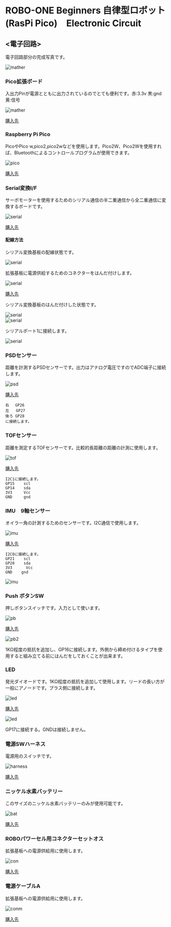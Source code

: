 # ROBO-ONE Beginners 自律型ロボット(RasPi Pico)　Electronic Circuit
## <電子回路>
電子回路部分の完成写真です。

![mather](pics_git/ele_all.png)  

### Pico拡張ボード
入出力Pinが電源とともに出力されているのでとても便利です。赤:3.3v 黒:gnd 黄:信号

![mather](pics_git/mather.png)  

[購入先](https://www.amazon.co.jp/dp/B0B45YWJH7?ref=ppx_yo2ov_dt_b_fed_asin_title)

### Raspberry Pi Pico
PicoやPico w,pico2,pico2wなどを使用します。Pico2W、Pico2Wを使用すれば、Bluetoothによるコントロールプログラムが使用できます。

![pico](pics_git/picoW.png)  

[購入先](https://akizukidenshi.com/catalog/g/g117947/)

### Serial変換I/F
サーボモーターを使用するためのシリアル通信の半二重通信から全二重通信に変換するボードです。

![serial](pics_git/serial.png)  

[購入先](https://www.besttechnology.co.jp/modules/onlineshop/index.php?fct=photo&p=299)

#### 配線方法
シリアル変換基板の配線状態です。

![serial](pics_git/serial_h1.png)  

拡張基板に電源供給するためのコネクターをはんだ付けします。

![serial](pics_git/base.png)  

[購入先](https://www.amazon.co.jp/MKBKLLJY-15%E3%83%9A%E3%82%A2JST-2-54%E3%83%9F%E3%83%AA%E3%83%A1%E3%83%BC%E3%83%88%E3%83%AB2%E3%83%94%E3%83%B3%E3%82%AA%E3%82%B9%E3%81%A8%E3%83%A1%E3%82%B9%E3%82%B3%E3%83%8D%E3%82%AF%E3%82%BF%E3%82%B1%E3%83%BC%E3%83%96%E3%83%ABUL1007-100%E3%83%9F%E3%83%AA%E3%83%A1%E3%83%BC%E3%83%88%E3%83%AB%E8%B5%A4%E9%BB%92%E3%81%AE%E3%82%B3%E3%83%8D%E3%82%AF%E3%82%BF%E7%B7%9A%E3%82%B1%E3%83%BC%E3%83%96%E3%83%AB%E3%81%A8%E7%86%B1%E5%8F%8E%E7%B8%AE%E3%83%81%E3%83%A5%E3%83%BC%E3%83%96%E5%B0%8F%E3%81%95%E3%81%AA%E3%83%89%E3%83%AD%E3%83%BC%E3%83%B3%E9%9B%BB%E6%B1%A0%E7%AB%AF%E5%AD%90%E3%82%BD%E3%82%B1%E3%83%83%E3%83%88LED%E3%82%B9%E3%83%88%E3%83%AA%E3%83%83%E3%83%97%E3%83%A9%E3%82%A4%E3%83%88%E7%94%A8-%E3%83%AC%E3%83%BC%E3%82%B7%E3%83%B3%E3%82%B0%E3%83%89%E3%83%AD%E3%83%BC%E3%83%B3/dp/B0DK4L34LJ/ref=pd_ci_mcx_mh_mcx_views_0_image?pd_rd_w=Pg55G&content-id=amzn1.sym.7133fed1-b7f0-4a9a-85e6-ec0056dbe781%3Aamzn1.symc.409c7fce-cbd2-4cf4-a6cb-824c258c8778&pf_rd_p=7133fed1-b7f0-4a9a-85e6-ec0056dbe781&pf_rd_r=CYAV1KFXHK1SWP9GP2GV&pd_rd_wg=QWG6P&pd_rd_r=ab2382f8-1e76-4e4d-9324-e0e0dca32048&pd_rd_i=B0DK4L34LJ&th=1)

シリアル変換基板のはんだ付けした状態です。

![serial](pics_git/serial_h2.png)  
![serial](pics_git/serial_h3.png)  
 
シリアルポート1に接続します。

![serial](pics_git/base_serial.png)  




### PSDセンサー
距離を計測するPSDセンサーです。出力はアナログ電圧ですのでADC端子に接続します。

![psd](pics_git/psd.png)  

[購入先](https://kondo-robot.com/product/02002)
```
右　 GP26
左   GP27
後ろ GP28
に接続します。
```
### TOFセンサー
距離を測定するTOFセンサーです。比較的長距離の距離の計測に使用します。

![tof](pics_git/tfluna.png)  

[購入先](https://www.amazon.co.jp/dp/B087N2JRJ9/ref=sspa_dk_detail_0?psc=1&pd_rd_i=B087N2JRJ9&pd_rd_w=S1om1&content-id=amzn1.sym.f293be60-50b7-49bc-95e8-931faf86ed1e&pf_rd_p=f293be60-50b7-49bc-95e8-931faf86ed1e&pf_rd_r=T8AB1F18CDD292K4XRB3&pd_rd_wg=BPNWh&pd_rd_r=b4a0289b-4286-4983-8f2f-0c5dc9c905ef&sp_csd=d2lkZ2V0TmFtZT1zcF9kZXRhaWw)
```
I2C1に接続します。
GP15    scl
GP14    sda
3V3     Vcc
GND     gnd
```

### IMU　9軸センサー
オイラー角の計測するためのセンサーです。I2C通信で使用します。

![imu](pics_git/bno055.png)  

[購入先](https://www.amazon.co.jp/BNO055-%E7%B5%B6%E5%AF%BE%E6%96%B9%E5%90%91%E3%82%BB%E3%83%B3%E3%82%B5%E3%83%BC-%E3%83%9C%E3%83%BC%E3%83%89%E8%A7%92%E5%BA%A6-%E3%82%B8%E3%83%A3%E3%82%A4%E3%83%AD%E3%82%B9%E3%82%B3%E3%83%BC%E3%83%97-%E3%82%BB%E3%83%B3%E3%82%B5%E3%83%BC%E3%83%A2%E3%82%B8%E3%83%A5%E3%83%BC%E3%83%AB/dp/B0DWMH2Q5R/ref=sr_1_3_sspa?__mk_ja_JP=%E3%82%AB%E3%82%BF%E3%82%AB%E3%83%8A&crid=1KRTL7M5EYEPF&dib=eyJ2IjoiMSJ9.7aJLRn6PFVtPx5BZzxavXWUdBq4QwEbMpnBcoDqnpMJmxHoVhYJ4gzQt6b_R9lhVuWffEwHppjduuULQRPCgax7qg5t5qgFQfHdc8DSfOuYBcyJi1Tv2cfpOwKojhLSk9xG_D2LIu75vhbSQgj49-fiQHrr2MgcUOlqcltPMqVsFAmkuQuwnJx7NgNiZH12yXYVYVfVzXwOzbCQOS0TwsJiqzJAj3fesd1y6poiZst4qXJ1A6YwIt4y0FtPf-0LaM-zUtKZkWWMeuuI35nSUb_oIfNsG15sHmvkodnjwpNY.NwwWaNmR0Ko6-cTkWFGggAtHZlMR-3M_aj71AKZnqQk&dib_tag=se&keywords=bno055+%E3%82%BB%E3%83%B3%E3%82%B5%E3%83%BC&qid=1746504506&sprefix=bno055+%E3%82%BB%E3%83%B3%E3%82%B5%E3%83%BC%2Caps%2C178&sr=8-3-spons&sp_csd=d2lkZ2V0TmFtZT1zcF9hdGY&psc=1)
```
I2C0に接続します。
GP21    scl
GP20    sda
3V3      Vcc
GND    gnd
```
![imu](pics_git/imu_h.png)  

### Push ボタンSW
押しボタンスイッチです。入力として使います。

![pb](pics_git/pb_sw.png)  
 
[購入先](https://akizukidenshi.com/catalog/g/g104367/)

![pb2](pics_git/pbsw_h.png)

1KΩ程度の抵抗を追加し、GP16に接続します。外側から締め付けるタイプを使用すると組み立てる前にはんだをしておくことが出来ます。

### LED
発光ダイオードです。1KΩ程度の抵抗を追加して使用します。リードの長い方が一般にアノードです。プラス側に接続します。

![led](pics_git/led.png)  

[購入先](https://akizukidenshi.com/catalog/g/g103261/)

![led](pics_git/led_h.png)  

GP17に接続する。GNDは接続しません。

### 電源SWハーネス
電源用のスイッチです。

![harness](pics_git/harness.png)  
 
[購入先](https://kondo-robot.com/product/lv_sw_harness)

### ニッケル水素バッテリー
このサイズのニッケル水素バッテリーのみが使用可能です。

![bat](pics_git/battery.png)  

[購入先](https://kondo-robot.com/product/02335)

### ROBOパワーセル用コネクターセットオス
拡張基板への電源供給用に使用します。

![con](pics_git/connector.png)  
 
[購入先](https://kondo-robot.com/product/01109)

### 電源ケーブルA
拡張基板への電源供給用に使用します。

![conm](pics_git/connmesu.png)  

[購入先](https://kondo-robot.com/product/02145)


